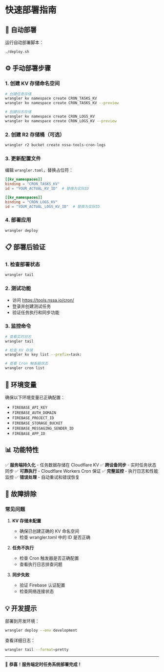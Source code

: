 # 快速部署指南

## 🚀 自动部署

运行自动部署脚本：

```bash
./deploy.sh
```

## ⚙️ 手动部署步骤

### 1. 创建 KV 存储命名空间

```bash
# 创建任务存储
wrangler kv namespace create CRON_TASKS_KV
wrangler kv namespace create CRON_TASKS_KV --preview

# 创建日志存储
wrangler kv namespace create CRON_LOGS_KV
wrangler kv namespace create CRON_LOGS_KV --preview
```

### 2. 创建 R2 存储桶（可选）

```bash
wrangler r2 bucket create nssa-tools-cron-logs
```

### 3. 更新配置文件

编辑 `wrangler.toml`，替换占位符：

```toml
[[kv_namespaces]]
binding = "CRON_TASKS_KV"
id = "YOUR_ACTUAL_KV_ID"  # 替换为实际ID

[[kv_namespaces]]
binding = "CRON_LOGS_KV"
id = "YOUR_ACTUAL_LOGS_KV_ID"  # 替换为实际ID
```

### 4. 部署应用

```bash
wrangler deploy
```

## 📋 部署后验证

### 1. 检查部署状态

```bash
wrangler tail
```

### 2. 测试功能

- 访问 https://tools.nssa.io/cron/
- 登录并创建测试任务
- 验证任务执行和同步功能

### 3. 监控命令

```bash
# 查看实时日志
wrangler tail

# 检查 KV 存储
wrangler kv key list --prefix=task:

# 查看 Cron 触发器状态
wrangler cron list
```

## 🔧 环境变量

确保以下环境变量已正确配置：

- `FIREBASE_API_KEY`
- `FIREBASE_AUTH_DOMAIN`
- `FIREBASE_PROJECT_ID`
- `FIREBASE_STORAGE_BUCKET`
- `FIREBASE_MESSAGING_SENDER_ID`
- `FIREBASE_APP_ID`

## 📊 功能特性

✅ **服务端持久化** - 任务数据存储在 Cloudflare KV
✅ **跨设备同步** - 实时任务状态同步
✅ **可靠执行** - Cloudflare Workers Cron 保证
✅ **完整监控** - 执行日志和性能监控
✅ **错误处理** - 自动重试和错误恢复

## 🚨 故障排除

### 常见问题

1. **KV 存储未配置**
   - 确保已创建正确的 KV 命名空间
   - 检查 wrangler.toml 中的 ID 是否正确

2. **任务不执行**
   - 检查 Cron 触发器是否正确配置
   - 查看执行日志排查问题

3. **同步失败**
   - 验证 Firebase 认证配置
   - 检查网络连接状态

## 💡 开发提示

部署到开发环境：

```bash
wrangler deploy --env development
```

查看详细日志：

```bash
wrangler tail --format=pretty
```

---

🎉 **恭喜！服务端定时任务系统部署完成！**